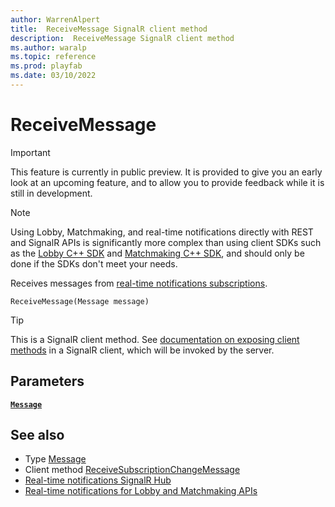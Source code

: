 ```yaml
---
author: WarrenAlpert
title:  ReceiveMessage SignalR client method
description:  ReceiveMessage SignalR client method
ms.author: waralp
ms.topic: reference
ms.prod: playfab
ms.date: 03/10/2022
---
```


# ReceiveMessage

> [!IMPORTANT]
> This feature is currently in public preview. It is provided to give you an
> early look at an upcoming feature, and to allow you to provide feedback while
> it is still in development.

> [!NOTE]
> Using Lobby, Matchmaking, and real-time notifications directly with REST and
> SignalR APIs is significantly more complex than using client SDKs such as the
> [Lobby C++
> SDK](../../multiplayer/lobby/playfabmultiplayerreference-cpp/pflobby/pflobby_members.md)
> and [Matchmaking C++
> SDK](../../multiplayer/lobby/playfabmultiplayerreference-cpp/pfmatchmaking/pfmatchmaking_members.md),
> and should only be done if the SDKs don't meet your needs.

Receives messages from [real-time notifications
subscriptions](../subscribing-to-resources.md).

```text
ReceiveMessage(Message message)
```

> [!TIP]
> This is a SignalR client method. See [documentation on exposing client
> methods](https://docs.microsoft.com/aspnet/core/signalr/dotnet-client#call-client-methods-from-hub)
> in a SignalR client, which will be invoked by the server.

## Parameters

[**`Message`**](../types/message.md)

## See also

- Type [Message](../types/message.md)
- Client method
  [ReceiveSubscriptionChangeMessage](receive-subscription-change-message.md)
- [Real-time notifications SignalR Hub](../signalr-hub.md)
- [Real-time notifications for Lobby and Matchmaking APIs](../overview.md)
